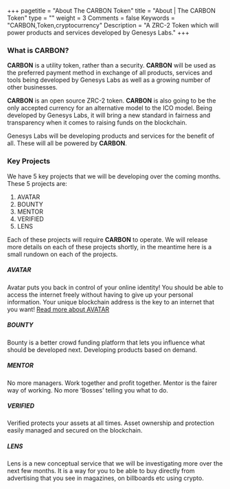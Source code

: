 +++
pagetitle = "About The CARBON Token"
title = "About | The CARBON Token"
type = ""
weight = 3
Comments = false
Keywords = "CARBON,Token,cryptocurrency"
Description = "A ZRC-2 Token which will power products and services developed by Genesys Labs."
+++

### What is CARBON?
**CARBON** is a utility token, rather than a security. **CARBON** will be used as the preferred payment method in
exchange of all products, services and tools being developed by Genesys Labs as well as a growing number of other
businesses.

**CARBON** is an open source ZRC-2 token. **CARBON** is also going to be the only accepted currency for an alternative model to the ICO model. Being developed by Genesys Labs, it will bring a new standard in fairness and transparency when it comes to raising funds on the blockchain.

Genesys Labs will be developing products and services for the benefit of all. These will all be powered by **CARBON**.


### Key Projects
We have 5 key projects that we will be developing over the coming months. These 5 projects are:

1. AVATAR
2. BOUNTY
3. MENTOR
4. VERIFIED
5. LENS

Each of these projects will require **CARBON** to operate. We will release more details on each of these projects shortly, in
the meantime here is a small rundown on each of the projects.

##### AVATAR
Avatar puts you back in control of your online identity! You should be able to access the internet freely without having to give up your personal information. Your unique blockchain address is the key to an internet that you want!
[Read more about AVATAR](/projects/avatar/)

##### BOUNTY
Bounty is a better crowd funding platform that lets you influence what should be developed next. Developing products based on demand.

##### MENTOR
No more managers. Work together and profit together. Mentor is the fairer way of working. No more ‘Bosses’ telling you what to do.

##### VERIFIED
Verified protects your assets at all times. Asset ownership and protection easily managed and secured on the blockchain.

##### LENS
Lens is a new conceptual service that we will be investigating more over the next few months. It is a way for you to be able to
buy directly from advertising that you see in magazines, on billboards etc using crypto.
